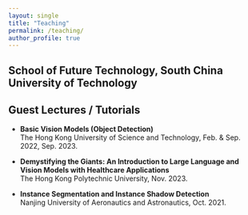 ```yaml
---
layout: single
title: "Teaching"
permalink: /teaching/
author_profile: true
---
```


## School of Future Technology, South China University of Technology

<!-- - **Multimodal Large Models and Intelligent Agents**  
  Undergraduate Course, Fall 2025.        
  -->

## Guest Lectures / Tutorials

- **Basic Vision Models (Object Detection)**  
  The Hong Kong University of Science and Technology, Feb. & Sep. 2022, Sep. 2023.

- **Demystifying the Giants: An Introduction to Large Language and Vision Models with Healthcare Applications**  
  The Hong Kong Polytechnic University, Nov. 2023.

- **Instance Segmentation and Instance Shadow Detection**  
  Nanjing University of Aeronautics and Astronautics, Oct. 2021.

